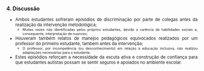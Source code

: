 <style scoped>

p, li {
  text-align: justify;
  font-size: 0.8em;
}

h2 {
  font-size: 1em;
}

</style>

## 4. Discussão

* Ambos estudantes sofreram episódios de discriminação por parte de colegas antes da realização da intervenção metodológica;
  * Muitas vezes não identificadas pelos próprios estudantes, devido a carência de habilidades sociais e, consequente, interpretação de nuances;
* Houveram também relatos de manejos pedagógicos equivocados realizados por um professor do primeiro estudante, também antes da intervenção;
  * O professor, por incompetência (ou desconhecimento) em relação à educação inclusiva, não realizou adaptações necessárias para o estudante.
* Estes episódios reforçam a necessidade da escuta ativa e construção de confiança para que estudantes autistas possam se sentir seguros e apoiados no ambiente escolar.
